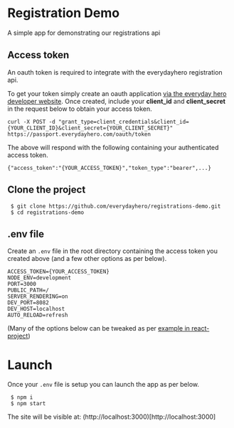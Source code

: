 # Registration Demo

A simple app for demonstrating our registrations api


## Access token

An oauth token is required to integrate with the everydayhero registration api.

To get your token simply create an oauth application [via the everyday hero developer website](http://developer.everydayhero.com/oauth-integration/#creating-an-oauth-application). Once created, include your **client_id** and **client_secret** in the request below to obtain your access token.

```
curl -X POST -d "grant_type=client_credentials&client_id={YOUR_CLIENT_ID}&client_secret={YOUR_CLIENT_SECRET}" https://passport.everydayhero.com/oauth/token
```

The above will respond with the following containing your authenticated access token.

```
{"access_token":"{YOUR_ACCESS_TOKEN}","token_type":"bearer",...}
```

## Clone the project

```
 $ git clone https://github.com/everydayhero/registrations-demo.git
 $ cd registrations-demo
```

## .env file

Create an `.env` file in the root directory containing the access token you created above (and a few other options as per below).

```
ACCESS_TOKEN={YOUR_ACCESS_TOKEN}
NODE_ENV=development
PORT=3000
PUBLIC_PATH=/
SERVER_RENDERING=on
DEV_PORT=8082
DEV_HOST=localhost
AUTO_RELOAD=refresh
```

(Many of the options below can be tweaked as per [example in react-project](https://github.com/ryanflorence/react-project/blob/master/create-react-project/blueprint/.env))

# Launch

Once your `.env` file is setup you can launch the app as per below.

```
 $ npm i
 $ npm start
```

The site will be visible at: (http://localhost:3000)[http://localhost:3000]

